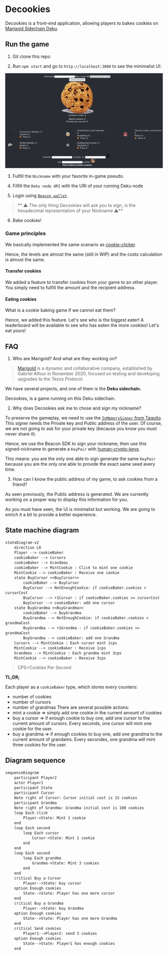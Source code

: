 # Decookies

Decookies is a front-end application, allowing players to bakes cookies on [Marigold Sidechain Deku](https://www.marigold.dev/deku).

## Run the game

1. Git clone this repo

2. Run `npm start` and go to `http://localhost:3000` to see the minimalist UI:

![](resources/doc/homepage.png)

3. Fulfill the `Nickname` with your favorite in-game pseudo.

4. Filfill the `Deku node URI` with the URI of your running Deku node

5. Login using [`Beacon wallet`](https://docs.walletbeacon.io/supported-wallets/).

> ** ⚠️ The only thing Decookies will ask you to sign, is the hexadecimal representation of your Nickname ⚠️**

6. Bake cookies!

### Game principles

We basically implemented the same scenario as [cookie-clicker](https://cookieclicker.fandom.com/wiki/Cookie_Clicker_Wiki).

Hence, the levels are almost the same (still in WIP) and the costs calculation is almost the same.

#### Transfer cookies

We added a feature to transfer cookies from your game to an other player. You simply need to fulfill the amount and the recipient address.

#### Eating cookies

What is a cookie baking game if we cannot eat them?

Hence, we added this feature. Let's see who is the biggest eater! A leaderboard will be available to see who has eaten the more cookies! Let's eat yours!

## FAQ

1. Who are Marigold? And what are they working on?

> [Marigold](https://www.marigold.dev/) is a dynamic and collaborative company, established by Gabriel Alfour in November 2020, focused on testing and developing upgrades to the Tezos Protocol.

We have several projects, and one of them is the **Deku sidechain.**

Decookies, is a game running on this Deku sidechain.

2. Why does Decookies ask me to chose and sign my nickname?

To preserve the gameplay, we need to use the [`InMemorySigner` from Taquito](https://tezostaquito.io/docs/inmemory_signer/). This signer needs the Private key and Public address of the user. Of course, we are not going to ask for your private key (because you know you must never share it).

Hence, we use the Beacon SDK to sign your nickname, then use this signed-nickname to generate a `KeyPair` with [human-crypto-keys](https://github.com/ipfs-shipyard/js-human-crypto-keys).

This means: you are the only one able to sign generate the same `KeyPair` because you are the only one able to provide the exact same seed every time.

3. How can I know the public address of my game, to ask cookies from a friend?

As seen previously, the Public address is generated. We are currently working on a proper way to display this information for you.

As you must have seen, the UI is minimalist but working. We are going to enrich it a bit to provide a better experience.

## State machine diagram

```mermaid
stateDiagram-v2
    direction LR
    Player --> cookieBaker
    cookieBaker --> Cursors
    cookieBaker --> Grandmas
    cookieBaker --> MintCookie : Click to mint one cookie
    MintCookie --> cookieBaker : Receive one cookie
    state BuyCursor <<BuyCursor>>
        cookieBaker --> BuyCursor
        BuyCursor --> NotEnoughCookie: if cookieBaker.cookies < cursorCost
        BuyCursor --> +1Cursor : if cookieBaker.cookies >= cursorCost
        BuyCursor --> cookieBaker: add one cursor
    state BuyGrandma <<BuyGrandma>>
        cookieBaker --> BuyGrandma
        BuyGrandma --> NotEnoughCookie: if cookieBaker.cookies < grandmaCost
        BuyGrandma --> +1Grandma : if cookieBaker.cookies >= grandmaCost
        BuyGrandma --> cookieBaker: add one Grandma
    Cursors --> MintCookie : Each cursor mint 1cps
    MintCookie --> cookieBaker : Receive 1cps
    Grandmas --> MintCookie : Each grandma mint 3cps
    MintCookie --> cookieBaker : Receive 3cps
```
>CPS=Cookies Per Second


__TL;DR;__

Each player as a `cookieBaker` type, which stores every counters: 
- number of cookies
- number of cursors
- number of grandmas
There are several possible actions:
- mint a cookie => simply add one cookie in the current amount of cookies
- buy a cursor => if enough cookie to buy one, add one cursor to the current amount of cursors. Every seconds, one cursor will mint one cookie for the user.
- buy a grandma => if enough cookies to buy one, add one grandma to the current amount of grandams. Every secondes, one grandma will mint three cookies for the user.

## Diagram sequence

```mermaid
sequenceDiagram
    participant Player2
    actor Player1
    participant State
    participant Cursor
    Note right of Cursor: Cursor initial cost is 15 cookies
    participant Grandma
    Note right of Grandma: Grandma initial cost is 100 cookies
    loop Each click
        Player->State: Mint 1 cookie
    end
    loop Each second
        loop Each cursor
            Cursor->State: Mint 1 cookie
        end
    end
    loop Each second
        loop Each grandma
            Grandma->State: Mint 3 cookies
        end
    end
    critical Buy a Cursor
        Player-->State: buy cursor
    option Enough cookies
        State-->State: Player has one more cursor
    end
    critical Buy a Grandma
        Player-->State: buy Grandma
    option Enough cookies
        State-->State: Player has one more Grandma
    end
    critical Send cookies
        Player1-->Player2: send 3 cookies
    option Enough cookies
        State-->State: Player1 has enough cookies
    end
```